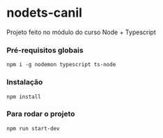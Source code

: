 # nodets-canil
Projeto feito no módulo do curso Node + Typescript

### Pré-requisitos globais
 `npm i -g nodemon typescript ts-node`

### Instalação 
 `npm install`

### Para rodar o projeto
 `npm run start-dev`